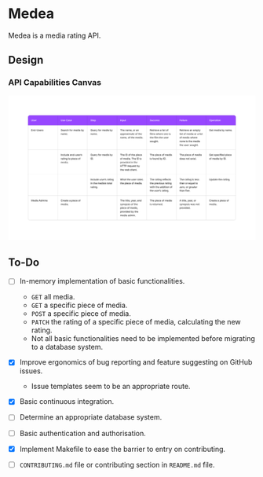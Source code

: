 # Medea
Medea is a media rating API.

## Design
### API Capabilities Canvas
![API Capabilities Canvas](./design/API-Capabilities-Canvas.png)

## To-Do
- [ ] In-memory implementation of basic functionalities.
  - `GET` all media.
  - `GET` a specific piece of media.
  - `POST` a specific piece of media.
  - `PATCH` the rating of a specific piece of media, calculating the new rating.
  - Not all basic functionalities need to be implemented before migrating to a database system.
- [x] Improve ergonomics of bug reporting and feature suggesting on GitHub issues.
  - Issue templates seem to be an appropriate route.
- [x] Basic continuous integration.
- [ ] Determine an appropriate database system.
- [ ] Basic authentication and authorisation.
- [x] Implement Makefile to ease the barrier to entry on contributing.
- [ ] `CONTRIBUTING.md` file or contributing section in `README.md` file.

